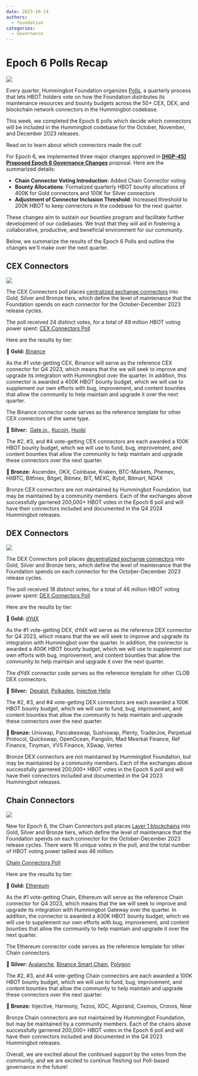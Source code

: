 ```yaml
---
date: 2023-10-14
authors:
  - foundation
categories:
  - Governance
---
```


# Epoch 6 Polls Recap

![](./1.png)

Every quarter, Hummingbot Foundation organizes [Polls](https://hummingbot.org/governance/polls/), a quarterly process that lets HBOT holders vote on how the Foundation distributes its maintenance resources and bounty budgets across the 50+ CEX, DEX, and blockchain network connectors in the Hummingbot codebase.

This week, we completed the Epoch 6 polls which decide which connectors will be included in the Hummingbot codebase for the October, November, and December 2023 releases.

Read on to learn about which connectors made the cut!

<!-- more -->

For Epoch 6, we implemented three major changes approved in **[[HGP-45] Proposed Epoch 6 Governance Changes](https://snapshot.org/#/hbot.eth/proposal/0x7807da661f09096db6aadb277051ed6defd580259fd8e503c2a77a83779a3fd5)** proposal. Here are the summarized details:

- **Chain Connector Voting Introduction**: Added Chain Connector voting
- **Bounty Allocations**: Formalized quarterly HBOT bounty allocations of 400K for Gold connectors and 100K for Silver connectors
- **Adjustment of Connector Inclusion Threshold**: Increased threshold to 200K HBOT to keep connectors in the codebase for the next quarter.

These changes aim to sustain our bounties program and facilitate further development of our codebases. We trust that they will aid in fostering a collaborative, productive, and beneficial environment for our community.

Below, we summarize the results of the Epoch 6 Polls and outline the changes we'll make over the next quarter.

## CEX Connectors

![](./2.png)

The CEX Connectors poll places [centralized exchange connectors](/cex-connectors/) into Gold, Silver and Bronze tiers, which define the level of maintenance that the Foundation spends on each connector for the October-December 2023 release cycles.

The poll received 24 distinct votes, for a total of 49 million HBOT voting power spent: [CEX Connectors Poll](https://snapshot.org/#/hbot.eth/proposal/0xb830acb389380f447a996ade4dd39120f5139256a6fa55448ff8d78ef9193de4)

Here are the results by tier:

**🥇 Gold:** [Binance](/exchanges/binance/)

As the #1 vote-getting CEX, Binance will serve as the reference CEX connector for Q4 2023, which means that the we will seek to improve and upgrade its integration with Hummingbot over the quarter. In addition, this connector is awarded a 400K HBOT bounty budget, which we will use to supplement our own efforts with bug, improvement, and content bounties that allow the community to help maintain and upgrade it over the next quarter.

The Binance connector code serves as the reference template for other CEX connectors of the same type.

**🥈 Silver:**  [Gate.io,](/exchanges/gate-io/), [Kucoin](/exchanges/kucoin/), [Huobi](/exchanges/huobi/)

The #2, #3, and #4 vote-getting CEX connectors are each awarded a 100K HBOT bounty budget, which we will use to fund, bug, improvement, and content bounties that allow the community to help maintain and upgrade these connectors over the next quarter.

**🥉 Bronze:** Ascendex, OKX, Coinbase, Kraken, BTC-Markets, Phemex, HitBTC, Bitfinex, Bitget, Bitmex, BIT, MEXC, Bybit, Bitmart, NDAX

Bronze CEX connectors are not maintained by Hummingbot Foundation, but may be maintained by a community members. Each of the exchanges above successfully garnered 200,000+ HBOT votes in the Epoch 6 poll and will have their connectors included and documented in the Q4 2024 Hummingbot releases.

## DEX Connectors

![](./3.png)

The DEX Connectors poll places [decentralized exchange connectors](/dex-connectors/) into Gold, Silver and Bronze tiers, which define the level of maintenance that the Foundation spends on each connector for the October-December 2023 release cycles. 

The poll received 18 distinct votes, for a total of 46 million HBOT voting power spent: [DEX Connectors Poll](https://snapshot.org/#/hbot.eth/proposal/0x5fe34c66cefc6438070332d2ab0d807447a9c175eb5e975e5a9a7023cb3c5c83)

Here are the results by tier:

**🥇 Gold:** [dYdX](https://dydx.exchange/)

As the #1 vote-getting DEX, dYdX will serve as the reference DEX connector for Q4 2023, which means that the we will seek to improve and upgrade its integration with Hummingbot over the quarter. In addition, the connector is awarded a 400K HBOT bounty budget, which we will use to supplement our own efforts with bug, improvement, and content bounties that allow the community to help maintain and upgrade it over the next quarter.

The dYdX connector code serves as the reference template for other CLOB DEX connectors.

**🥈 Silver:**  [Dexalot](https://app.dexalot.com/trade/?ref=blog.hummingbot.org), [Polkadex](https://polkadex.trade/), [Injective Helix](https://helixapp.com/markets/)

The #2, #3, and #4 vote-getting DEX connectors are each awarded a 100K HBOT bounty budget, which we will use to fund, bug, improvement, and content bounties that allow the community to help maintain and upgrade these connectors over the next quarter.

**🥉 Bronze:** Uniswap, Pancakeswap, Sushiswap, Plenty, TraderJoe, Perpetual Protocol, Quickswap, OpenOcean, Pangolin, Mad Meerkat Finance, Ref Finance, Tinyman, VVS Finance, XSwap, Vertex

Bronze DEX connectors are not maintained by Hummingbot Foundation, but may be maintained by a community members. Each of the exchanges above successfully garnered 200,000+ HBOT votes in the Epoch 6 poll and will have their connectors included and documented in the Q4 2023 Hummingbot releases.

## Chain Connectors

![](./4.png)

New for Epoch 6, the Chain Connectors poll places [Layer 1 blockchains](/chains) into Gold, Silver and Bronze tiers, which define the level of maintenance that the Foundation spends on each connector for the October-December 2023 release cycles. There were 16 unique votes in the poll, and the total number of HBOT voting power tallied was 46 million.

[Chain Connectors Poll](https://snapshot.org/#/hbot.eth/proposal/0x46a1f7d13701d18a4382665631b90fcf52762c030547f643ff45548403bb96ca)

Here are the results by tier:

**🥇 Gold:** [Ethereum](https://ethereum.org/en/)

As the #1 vote-getting Chain, Ethereum will serve as the reference Chain connector for Q4 2023, which means that the we will seek to improve and upgrade its integration with Hummingbot Gateway over the quarter. In addition, the connector is awarded a 400K HBOT bounty budget, which we will use to supplement our own efforts with bug, improvement, and content bounties that allow the community to help maintain and upgrade it over the next quarter.

The Ethereum connector code serves as the reference template for other Chain connectors.

**🥈 Silver:** [Avalanche](https://www.avax.network/), [Binance Smart Chain](https://www.bnbchain.org/en), [Polygon](https://polygon.technology/)

The #2, #3, and #4 vote-getting Chain connectors are each awarded a 100K HBOT bounty budget, which we will use to fund, bug, improvement, and content bounties that allow the community to help maintain and upgrade these connectors over the next quarter.

**🥉 Bronze:** Injective, Harmony, Tezos, XDC, Algorand, Cosmos, Cronos, Near

Bronze Chain connectors are not maintained by Hummingbot Foundation, but may be maintained by a community members. Each of the chains above successfully garnered 200,000+ HBOT votes in the Epoch 6 poll and will have their connectors included and documented in the Q4 2023 Hummingbot releases.

Overall, we are excited about the continued support by the votes from the community, and we are excited to continue fleshing out Poll-based governance in the future!

